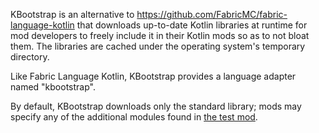 KBootstrap is an alternative to https://github.com/FabricMC/fabric-language-kotlin that downloads up-to-date Kotlin libraries at runtime for mod developers to freely include it in their Kotlin mods so as to not bloat them. The libraries are cached under the operating system's temporary directory.

Like Fabric Language Kotlin, KBootstrap provides a language adapter named "kbootstrap".

By default, KBootstrap downloads only the standard library; mods may specify any of the additional modules found in [the test mod](./testmod/build.gradle#L23).
